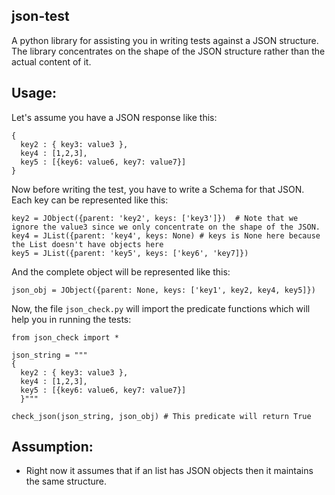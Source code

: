json-test
----------

A python library for assisting you in writing tests against a JSON
structure. The library concentrates on the shape of the JSON structure
rather than the actual content of it.

Usage:
------

Let's assume you have a JSON response like this:

````
{
  key2 : { key3: value3 },
  key4 : [1,2,3],
  key5 : [{key6: value6, key7: value7}]
}

````

Now before writing the test, you have to write a Schema for that JSON.
Each key can be represented like this:

````
key2 = JObject({parent: 'key2', keys: ['key3']})  # Note that we
ignore the value3 since we only concentrate on the shape of the JSON.
key4 = JList({parent: 'key4', keys: None) # keys is None here because
the List doesn't have objects here
key5 = JList({parent: 'key5', keys: ['key6', 'key7]})
````

And the complete object will be represented like this:

````
json_obj = JObject({parent: None, keys: ['key1', key2, key4, key5]})
````

Now, the file `json_check.py` will import the predicate functions
which will help you in running the tests:

````
from json_check import *

json_string = """
{
  key2 : { key3: value3 },
  key4 : [1,2,3],
  key5 : [{key6: value6, key7: value7}]
  }"""

check_json(json_string, json_obj) # This predicate will return True
````

Assumption:
-----------

* Right now it assumes that if an list has JSON objects then it
  maintains the same structure.

